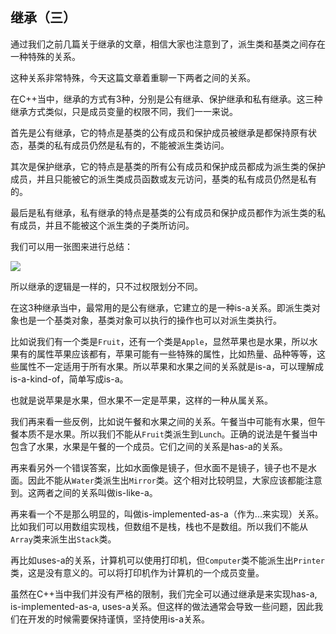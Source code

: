 ## 继承（三）



通过我们之前几篇关于继承的文章，相信大家也注意到了，派生类和基类之间存在一种特殊的关系。



这种关系非常特殊，今天这篇文章着重聊一下两者之间的关系。



在C++当中，继承的方式有3种，分别是公有继承、保护继承和私有继承。这三种继承方式类似，只是成员变量的权限不同，我们一一来说。



首先是公有继承，它的特点是基类的公有成员和保护成员被继承是都保持原有状态，基类的私有成员仍然是私有的，不能被派生类访问。



其次是保护继承，它的特点是基类的所有公有成员和保护成员都成为派生类的保护成员，并且只能被它的派生类成员函数或友元访问，基类的私有成员仍然是私有的。



最后是私有继承，私有继承的特点是基类的公有成员和保护成员都作为派生类的私有成员，并且不能被这个派生类的子类所访问。



我们可以用一张图来进行总结：



![](https://tva1.sinaimg.cn/large/008i3skNgy1gxs5rj1j4xj30ri09gdgi.jpg)



所以继承的逻辑是一样的，只不过权限划分不同。



在这3种继承当中，最常用的是公有继承，它建立的是一种is-a关系。即派生类对象也是一个基类对象，基类对象可以执行的操作也可以对派生类执行。



比如说我们有一个类是`Fruit`，还有一个类是`Apple`，显然苹果也是水果，所以水果有的属性苹果应该都有，苹果可能有一些特殊的属性，比如热量、品种等等，这些属性不一定适用于所有水果。所以苹果和水果之间的关系就是is-a，可以理解成is-a-kind-of，简单写成is-a。



也就是说苹果是水果，但水果不一定是苹果，这样的一种从属关系。



我们再来看一些反例，比如说午餐和水果之间的关系。午餐当中可能有水果，但午餐本质不是水果。所以我们不能从`Fruit`类派生到`Lunch`。正确的说法是午餐当中包含了水果，水果是午餐的一个成员。它们之间的关系是has-a的关系。



再来看另外一个错误答案，比如水面像是镜子，但水面不是镜子，镜子也不是水面。因此不能从`Water`类派生出`Mirror`类。这个相对比较明显，大家应该都能注意到。这两者之间的关系叫做is-like-a。



再来看一个不是那么明显的，叫做is-implemented-as-a（作为...来实现）关系。比如我们可以用数组实现栈，但数组不是栈，栈也不是数组。所以我们不能从`Array`类来派生出`Stack`类。



再比如uses-a的关系，计算机可以使用打印机，但`Computer`类不能派生出`Printer`类，这是没有意义的。可以将打印机作为计算机的一个成员变量。



虽然在C++当中我们并没有严格的限制，我们完全可以通过继承是来实现has-a, is-implemented-as-a, uses-a关系。但这样的做法通常会导致一些问题，因此我们在开发的时候需要保持谨慎，坚持使用is-a关系。



